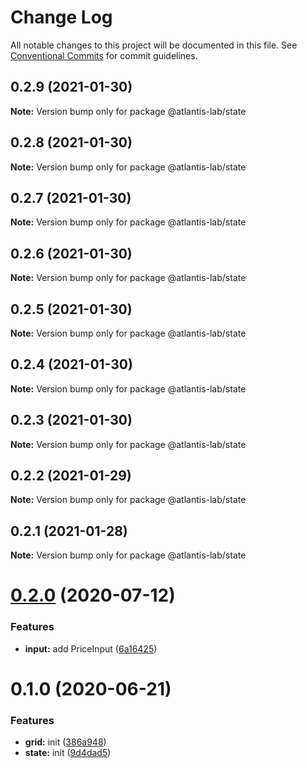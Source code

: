 # Change Log

All notable changes to this project will be documented in this file.
See [Conventional Commits](https://conventionalcommits.org) for commit guidelines.

## 0.2.9 (2021-01-30)

**Note:** Version bump only for package @atlantis-lab/state





## 0.2.8 (2021-01-30)

**Note:** Version bump only for package @atlantis-lab/state





## 0.2.7 (2021-01-30)

**Note:** Version bump only for package @atlantis-lab/state





## 0.2.6 (2021-01-30)

**Note:** Version bump only for package @atlantis-lab/state





## 0.2.5 (2021-01-30)

**Note:** Version bump only for package @atlantis-lab/state





## 0.2.4 (2021-01-30)

**Note:** Version bump only for package @atlantis-lab/state





## 0.2.3 (2021-01-30)

**Note:** Version bump only for package @atlantis-lab/state





## 0.2.2 (2021-01-29)

**Note:** Version bump only for package @atlantis-lab/state





## 0.2.1 (2021-01-28)

**Note:** Version bump only for package @atlantis-lab/state





# [0.2.0](https://github.com/Atlantis-Lab/uikit/compare/@atlantis-lab/state@0.1.0...@atlantis-lab/state@0.2.0) (2020-07-12)


### Features

* **input:** add PriceInput ([6a16425](https://github.com/Atlantis-Lab/uikit/commit/6a164253f9288e3de8276331b71ce5e698ecf9cf))





# 0.1.0 (2020-06-21)

### Features

- **grid:** init ([386a948](https://github.com/Atlantis-Lab/uikit/commit/386a9487c4044506dee666c599bdf7c98e5fb0d4))
- **state:** init ([9d4dad5](https://github.com/Atlantis-Lab/uikit/commit/9d4dad5401181f6a3756f74b0e6ebc4bc95b33e2))
